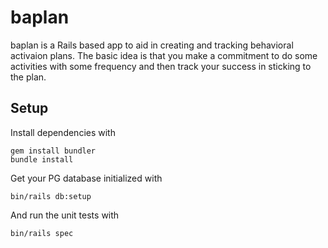 # baplan

baplan is a Rails based app to aid in creating and tracking behavioral
activaion plans.  The basic idea is that you make a commitment to do
some activities with some frequency and then track your success in
sticking to the plan.

## Setup

Install dependencies with
```
gem install bundler
bundle install
```

Get your PG database initialized with
```
bin/rails db:setup
```

And run the unit tests with
```
bin/rails spec
```
